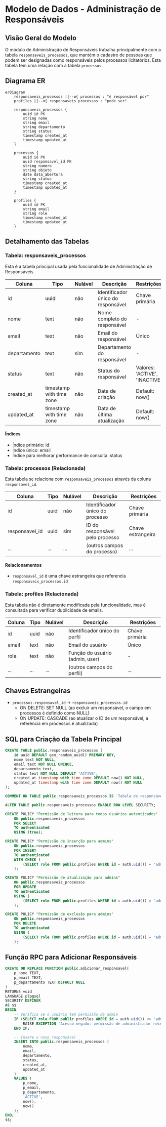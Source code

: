 # Modelo de Dados - Administração de Responsáveis

## Visão Geral do Modelo

O módulo de Administração de Responsáveis trabalha principalmente com a tabela `responsaveis_processos`, que mantém o cadastro de pessoas que podem ser designadas como responsáveis pelos processos licitatórios. Esta tabela tem uma relação com a tabela `processos`.

## Diagrama ER

```mermaid
erDiagram
    responsaveis_processos ||--o{ processos : "é responsável por"
    profiles ||--o{ responsaveis_processos : "pode ser"
    
    responsaveis_processos {
        uuid id PK
        string nome
        string email
        string departamento
        string status
        timestamp created_at
        timestamp updated_at
    }
    
    processos {
        uuid id PK
        uuid responsavel_id FK
        string numero
        string objeto
        date data_abertura
        string status
        timestamp created_at
        timestamp updated_at
    }
    
    profiles {
        uuid id PK
        string email
        string role
        timestamp created_at
        timestamp updated_at
    }
```

## Detalhamento das Tabelas

### Tabela: responsaveis_processos

Esta é a tabela principal usada pela funcionalidade de Administração de Responsáveis.

| Coluna | Tipo | Nulável | Descrição | Restrições |
|--------|------|---------|-----------|------------|
| id | uuid | não | Identificador único do responsável | Chave primária |
| nome | text | não | Nome completo do responsável | - |
| email | text | não | Email do responsável | Único |
| departamento | text | sim | Departamento do responsável | - |
| status | text | não | Status do responsável | Valores: 'ACTIVE', 'INACTIVE' |
| created_at | timestamp with time zone | não | Data de criação | Default: now() |
| updated_at | timestamp with time zone | não | Data de última atualização | Default: now() |

#### Índices

- Índice primário: id
- Índice único: email
- Índice para melhorar performance de consulta: status

### Tabela: processos (Relacionada)

Esta tabela se relaciona com `responsaveis_processos` através da coluna `responsavel_id`.

| Coluna | Tipo | Nulável | Descrição | Restrições |
|--------|------|---------|-----------|------------|
| id | uuid | não | Identificador único do processo | Chave primária |
| responsavel_id | uuid | sim | ID do responsável pelo processo | Chave estrangeira |
| ... | ... | ... | (outros campos do processo) | ... |

#### Relacionamentos

- `responsavel_id` é uma chave estrangeira que referencia `responsaveis_processos.id`

### Tabela: profiles (Relacionada)

Esta tabela não é diretamente modificada pela funcionalidade, mas é consultada para verificar duplicidade de emails.

| Coluna | Tipo | Nulável | Descrição | Restrições |
|--------|------|---------|-----------|------------|
| id | uuid | não | Identificador único do perfil | Chave primária |
| email | text | não | Email do usuário | Único |
| role | text | não | Função do usuário (admin, user) | - |
| ... | ... | ... | (outros campos do perfil) | ... |

## Chaves Estrangeiras

- `processos.responsavel_id` → `responsaveis_processos.id`
  - ON DELETE: SET NULL (ao excluir um responsável, o campo em processos é definido como NULL)
  - ON UPDATE: CASCADE (ao atualizar o ID de um responsável, a referência em processos é atualizada)

## SQL para Criação da Tabela Principal

```sql
CREATE TABLE public.responsaveis_processos (
    id uuid DEFAULT gen_random_uuid() PRIMARY KEY,
    nome text NOT NULL,
    email text NOT NULL UNIQUE,
    departamento text,
    status text NOT NULL DEFAULT 'ACTIVE',
    created_at timestamp with time zone DEFAULT now() NOT NULL,
    updated_at timestamp with time zone DEFAULT now() NOT NULL
);

COMMENT ON TABLE public.responsaveis_processos IS 'Tabela de responsáveis por processos licitatórios';

ALTER TABLE public.responsaveis_processos ENABLE ROW LEVEL SECURITY;

CREATE POLICY "Permissão de leitura para todos usuários autenticados"
    ON public.responsaveis_processos
    FOR SELECT
    TO authenticated
    USING (true);

CREATE POLICY "Permissão de inserção para admins"
    ON public.responsaveis_processos
    FOR INSERT
    TO authenticated
    WITH CHECK (
        (SELECT role FROM public.profiles WHERE id = auth.uid()) = 'admin'
    );

CREATE POLICY "Permissão de atualização para admins"
    ON public.responsaveis_processos
    FOR UPDATE
    TO authenticated
    USING (
        (SELECT role FROM public.profiles WHERE id = auth.uid()) = 'admin'
    );

CREATE POLICY "Permissão de exclusão para admins"
    ON public.responsaveis_processos
    FOR DELETE
    TO authenticated
    USING (
        (SELECT role FROM public.profiles WHERE id = auth.uid()) = 'admin'
    );
```

## Função RPC para Adicionar Responsáveis

```sql
CREATE OR REPLACE FUNCTION public.adicionar_responsavel(
    p_nome TEXT,
    p_email TEXT,
    p_departamento TEXT DEFAULT NULL
)
RETURNS void
LANGUAGE plpgsql
SECURITY DEFINER
AS $$
BEGIN
    -- Verifica se o usuário tem permissão de admin
    IF (SELECT role FROM public.profiles WHERE id = auth.uid()) <> 'admin' THEN
        RAISE EXCEPTION 'Acesso negado: permissão de administrador necessária';
    END IF;

    -- Insere o novo responsável
    INSERT INTO public.responsaveis_processos (
        nome,
        email,
        departamento,
        status,
        created_at,
        updated_at
    )
    VALUES (
        p_nome,
        p_email,
        p_departamento,
        'ACTIVE',
        now(),
        now()
    );
END;
$$;
```
